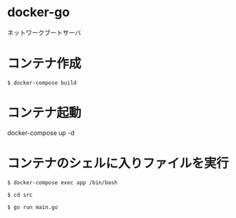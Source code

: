 # docker-go

ネットワークブートサーバ

# コンテナ作成

```
$ docker-compose build
```

# コンテナ起動

docker-compose up -d

# コンテナのシェルに入りファイルを実行

```
$ docker-compose exec app /bin/bash

$ cd src

$ go run main.go
```